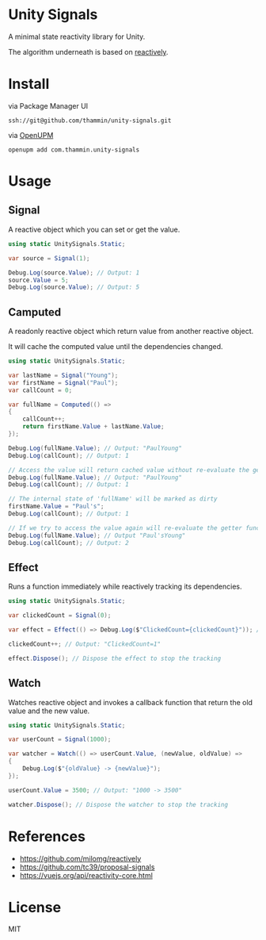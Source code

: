 # Unity Signals

A minimal state reactivity library for Unity.

The algorithm underneath is based on [reactively](https://github.com/milomg/reactively).

# Install

via Package Manager UI

```
ssh://git@github.com/thammin/unity-signals.git
```

via [OpenUPM](https://openupm.com/packages/com.thammin.unity-signals/)

```
openupm add com.thammin.unity-signals
```

# Usage

## Signal

A reactive object which you can set or get the value.

```c#
using static UnitySignals.Static;

var source = Signal(1);

Debug.Log(source.Value); // Output: 1
source.Value = 5;
Debug.Log(source.Value); // Output: 5
```

## Camputed

A readonly reactive object which return value from another reactive object.

It will cache the computed value until the dependencies changed.

```c#
using static UnitySignals.Static;

var lastName = Signal("Young");
var firstName = Signal("Paul");
var callCount = 0;

var fullName = Computed(() => 
{
    callCount++;
    return firstName.Value + lastName.Value;
});

Debug.Log(fullName.Value); // Output: "PaulYoung"
Debug.Log(callCount); // Output: 1

// Access the value will return cached value without re-evaluate the getter function
Debug.Log(fullName.Value); // Output: "PaulYoung"
Debug.Log(callCount); // Output: 1

// The internal state of 'fullName' will be marked as dirty
firstName.Value = "Paul's";
Debug.Log(callCount); // Output: 1

// If we try to access the value again will re-evaluate the getter funcion
Debug.Log(fullName.Value); // Output "Paul'sYoung"
Debug.Log(callCount); // Output: 2

```

## Effect

Runs a function immediately while reactively tracking its dependencies.

```c#
using static UnitySignals.Static;

var clickedCount = Signal(0);

var effect = Effect(() => Debug.Log($"ClickedCount={clickedCount}")); // Output: "ClickedCount=0"

clickedCount++; // Output: "ClickedCount=1"

effect.Dispose(); // Dispose the effect to stop the tracking

```

## Watch

Watches reactive object and invokes a callback function that return the old value and the new value.

```c#
using static UnitySignals.Static;

var userCount = Signal(1000);

var watcher = Watch(() => userCount.Value, (newValue, oldValue) =>
{
    Debug.Log($"{oldValue} -> {newValue}");
});

userCount.Value = 3500; // Output: "1000 -> 3500"

watcher.Dispose(); // Dispose the watcher to stop the tracking
```

# References

* https://github.com/milomg/reactively
* https://github.com/tc39/proposal-signals
* https://vuejs.org/api/reactivity-core.html

# License

MIT